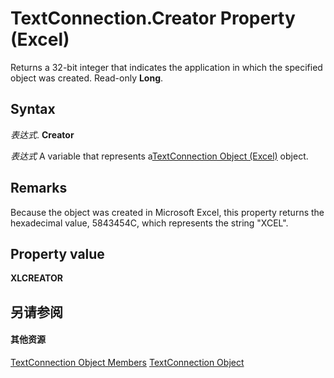 
# TextConnection.Creator Property (Excel)

Returns a 32-bit integer that indicates the application in which the specified object was created. Read-only  **Long**.


## Syntax

 _表达式_. **Creator**

 _表达式_ A variable that represents a[TextConnection Object (Excel)](21d04d46-3940-642b-a0fb-8e7c3fafc749.md) object.


## Remarks

Because the object was created in Microsoft Excel, this property returns the hexadecimal value, 5843454C, which represents the string "XCEL".


## Property value

 **XLCREATOR**


## 另请参阅


#### 其他资源


[TextConnection Object Members](http://msdn.microsoft.com/library/6c3c1c87-9b23-f26f-376e-98acaca025e7%28Office.15%29.aspx)
[TextConnection Object](21d04d46-3940-642b-a0fb-8e7c3fafc749.md)